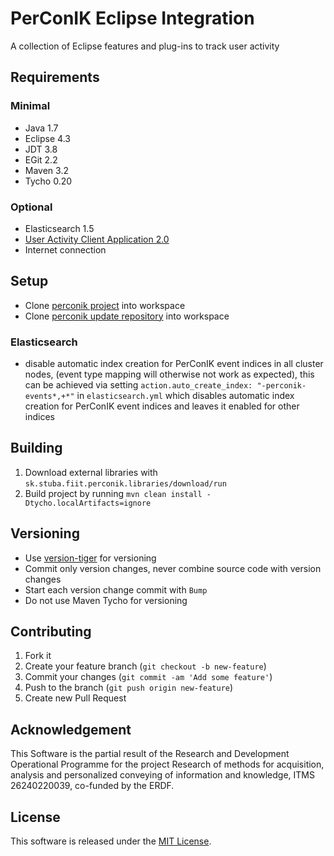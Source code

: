 # PerConIK Eclipse Integration

A collection of Eclipse features and plug-ins to track user activity

## Requirements

### Minimal

- Java 1.7
- Eclipse 4.3
- JDT 3.8
- EGit 2.2
- Maven 3.2
- Tycho 0.20

### Optional

- Elasticsearch 1.5
- [User Activity Client Application 2.0](https://github.com/perconik/uaca)
- Internet connection

## Setup

- Clone [perconik project](https://github.com/perconik/perconik) into workspace
- Clone [perconik update repository](https://github.com/perconik/perconik.github.io) into workspace

### Elasticsearch

- disable automatic index creation for PerConIK event indices in all cluster nodes,
(event type mapping will otherwise not work as expected), this can be achieved via setting
`action.auto_create_index: "-perconik-events*,+*"` in `elasticsearch.yml` which disables
automatic index creation for PerConIK event indices and leaves it enabled for other indices

## Building

1. Download external libraries with `sk.stuba.fiit.perconik.libraries/download/run`
2. Build project by running `mvn clean install -Dtycho.localArtifacts=ignore`

## Versioning

- Use [version-tiger](https://github.com/inventage/version-tiger) for versioning
- Commit only version changes, never combine source code with version changes
- Start each version change commit with `Bump`
- Do not use Maven Tycho for versioning

## Contributing

1. Fork it
2. Create your feature branch (`git checkout -b new-feature`)
3. Commit your changes (`git commit -am 'Add some feature'`)
4. Push to the branch (`git push origin new-feature`)
5. Create new Pull Request

## Acknowledgement

This Software is the partial result of the Research and Development
Operational Programme for the project Research of methods for acquisition,
analysis and personalized conveying of information and knowledge,
ITMS 26240220039, co-funded by the ERDF.

## License

This software is released under the [MIT License](LICENSE.md).
